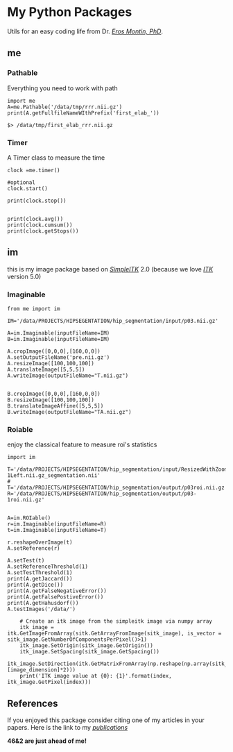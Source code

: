 # My Python Packages
Utils for an easy coding life from Dr. [*Eros Montin, PhD*](http://me.biodimensional.com).

## me


### Pathable
Everything you need to work with path

```
import me
A=me.Pathable('/data/tmp/rrr.nii.gz')
print(A.getFullfileNameWIthPrefix('first_elab_'))

```

```
$> /data/tmp/first_elab_rrr.nii.gz

```

### Timer
A Timer class to measure the time

```
clock =me.timer()

#optional
clock.start()

print(clock.stop())


print(clock.avg())
print(clock.cumsum())
print(clock.getStops())
```


## im

this is my image package based on [*SimpleITK*](https://simpleitk.org/) 2.0
(because we love [*ITK*](https://itk.org/) version 5.0)
### Imaginable

```
from me import im

IM='/data/PROJECTS/HIPSEGENTATION/hip_segmentation/input/p03.nii.gz'

A=im.Imaginable(inputFileName=IM)
B=im.Imaginable(inputFileName=IM)

A.cropImage([0,0,0],[160,0,0])
A.setOutputFileName('pre.nii.gz')
A.resizeImage([100,100,100])
A.translateImage([5,5,5])
A.writeImage(outputFileName="T.nii.gz")


B.cropImage([0,0,0],[160,0,0])
B.resizeImage([100,100,100])
B.translateImageAffine([5,5,5])
B.writeImage(outputFileName="TA.nii.gz")

```
### Roiable
enjoy the classical feature to measure roi's statistics

```
import im

T='/data/PROJECTS/HIPSEGENTATION/hip_segmentation/input/ResizedWithZoom/numcv_4p03-1Left.nii.gz_segmentation.nii'
# T='/data/PROJECTS/HIPSEGENTATION/hip_segmentation/output/p03roi.nii.gz'
R='/data/PROJECTS/HIPSEGENTATION/hip_segmentation/output/p03-1roi.nii.gz'


A=im.ROIable()
r=im.Imaginable(inputFileName=R)
t=im.Imaginable(inputFileName=T)

r.reshapeOverImage(t)
A.setReference(r)

A.setTest(t)
A.setReferenceThreshold(1)
A.setTestThreshold(1)
print(A.getJaccard())
print(A.getDice())
print(A.getFalseNegativeError())
print(A.getFalsePostiveError())
print(A.getHahusdorf())
A.testImages('/data/')
```



        # Create an itk image from the simpleitk image via numpy array
        itk_image = itk.GetImageFromArray(sitk.GetArrayFromImage(sitk_image), is_vector = sitk_image.GetNumberOfComponentsPerPixel()>1)
        itk_image.SetOrigin(sitk_image.GetOrigin())
        itk_image.SetSpacing(sitk_image.GetSpacing())   
        itk_image.SetDirection(itk.GetMatrixFromArray(np.reshape(np.array(sitk_image.GetDirection()), [image_dimension]*2)))
        print('ITK image value at {0}: {1}'.format(index, itk_image.GetPixel(index)))

## References
If you enjoyed this package consider citing one of my articles in your papers. Here is the link to my [*publications*](http://me.biodimensional.com)

**46&2 are just ahead of me!**

